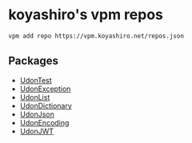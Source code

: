 # koyashiro's vpm repos

```sh
vpm add repo https://vpm.koyashiro.net/repos.json
```

## Packages

- [UdonTest](https://github.com/koyashiro/udon-test)
- [UdonException](https://github.com/koyashiro/udon-exception)
- [UdonList](https://github.com/koyashiro/udon-list)
- [UdonDictionary](https://github.com/koyashiro/udon-dictionary)
- [UdonJson](https://github.com/koyashiro/udon-json)
- [UdonEncoding](https://github.com/koyashiro/udon-encoding)
- [UdonJWT](https://github.com/koyashiro/udon-jwt)
